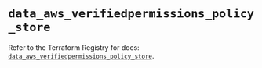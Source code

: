 # `data_aws_verifiedpermissions_policy_store`

Refer to the Terraform Registry for docs: [`data_aws_verifiedpermissions_policy_store`](https://registry.terraform.io/providers/hashicorp/aws/6.7.0/docs/data-sources/verifiedpermissions_policy_store).
